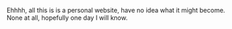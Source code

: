 Ehhhh, all this is is a personal website, have no idea what it might become. None at all, hopefully one day I will know.
